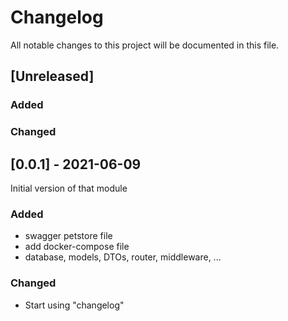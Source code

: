 # Changelog
All notable changes to this project will be documented in this file.

## [Unreleased]

### Added

### Changed

## [0.0.1] - 2021-06-09
Initial version of that module

### Added
- swagger petstore file
- add docker-compose file
- database, models, DTOs, router, middleware, ...

### Changed
- Start using "changelog" 


